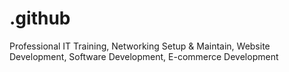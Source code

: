 # .github
Professional IT Training, Networking Setup &amp; Maintain, Website Development, Software Development, E-commerce Development
